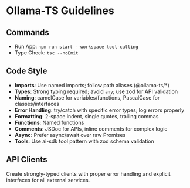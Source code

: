 # Ollama-TS Guidelines

## Commands

- Run App: `npm run start --workspace tool-calling`
- Type Check: `tsc --noEmit`

## Code Style

- **Imports**: Use named imports; follow path aliases (@ollama-ts/\*)
- **Types**: Strong typing required; avoid `any`; use zod for API validation
- **Naming**: camelCase for variables/functions, PascalCase for classes/interfaces
- **Error Handling**: try/catch with specific error types; log errors properly
- **Formatting**: 2-space indent, single quotes, trailing commas
- **Functions**: Named functions
- **Comments**: JSDoc for APIs, inline comments for complex logic
- **Async**: Prefer async/await over raw Promises
- **Tools**: Use ai-sdk tool pattern with zod schema validation

## API Clients

Create strongly-typed clients with proper error handling and explicit interfaces for all external services.
